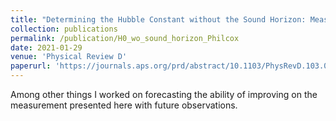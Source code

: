 ```yaml
---
title: "Determining the Hubble Constant without the Sound Horizon: Measurements from Galaxy Surveys"
collection: publications
permalink: /publication/H0_wo_sound_horizon_Philcox
date: 2021-01-29
venue: 'Physical Review D'
paperurl: 'https://journals.aps.org/prd/abstract/10.1103/PhysRevD.103.023538'
---
```

Among other things I worked on forecasting the ability of improving on the measurement presented here with future observations.